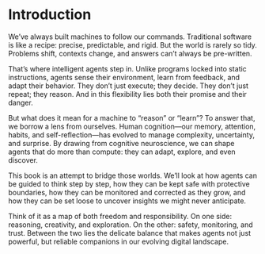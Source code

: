 # Introduction

We’ve always built machines to follow our commands. Traditional software is like a recipe: precise, predictable, and rigid. But the world is rarely so tidy. Problems shift, contexts change, and answers can’t always be pre-written.

That’s where intelligent agents step in. Unlike programs locked into static instructions, agents sense their environment, learn from feedback, and adapt their behavior. They don’t just execute; they decide. They don’t just repeat; they reason. And in this flexibility lies both their promise and their danger.

But what does it mean for a machine to “reason” or “learn”? To answer that, we borrow a lens from ourselves. Human cognition—our memory, attention, habits, and self-reflection—has evolved to manage complexity, uncertainty, and surprise. By drawing from cognitive neuroscience, we can shape agents that do more than compute: they can adapt, explore, and even discover.

This book is an attempt to bridge those worlds. We’ll look at how agents can be guided to think step by step, how they can be kept safe with protective boundaries, how they can be monitored and corrected as they grow, and how they can be set loose to uncover insights we might never anticipate.

Think of it as a map of both freedom and responsibility. On one side: reasoning, creativity, and exploration. On the other: safety, monitoring, and trust. Between the two lies the delicate balance that makes agents not just powerful, but reliable companions in our evolving digital landscape.
